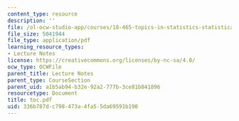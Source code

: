 ```yaml
---
content_type: resource
description: ''
file: /ol-ocw-studio-app/courses/18-465-topics-in-statistics-statistical-learning-theory-spring-2007/336b787dc798473a4fa55da69591b190_toc.pdf
file_size: 5041944
file_type: application/pdf
learning_resource_types:
- Lecture Notes
license: https://creativecommons.org/licenses/by-nc-sa/4.0/
ocw_type: OCWFile
parent_title: Lecture Notes
parent_type: CourseSection
parent_uid: a1b5ab94-b32e-92a2-777b-3ce81b841896
resourcetype: Document
title: toc.pdf
uid: 336b787d-c798-473a-4fa5-5da69591b190
---
```

